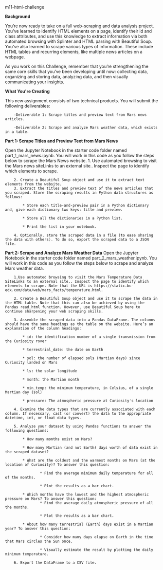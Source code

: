 m11-html-challenge

**Background**

You’re now ready to take on a full web-scraping and data analysis project. You’ve learned to identify HTML elements on a page, identify their id and class attributes, and use this knowledge to extract information via both automated browsing with Splinter and HTML parsing with Beautiful Soup. You’ve also learned to scrape various types of information. These include HTML tables and recurring elements, like multiple news articles on a webpage.

As you work on this Challenge, remember that you’re strengthening the same core skills that you’ve been developing until now: collecting data, organizing and storing data, analyzing data, and then visually communicating your insights.

**What You're Creating**

This new assignment consists of two technical products. You will submit the following deliverables:

        -Deliverable 1: Scrape titles and preview text from Mars news articles.

        -Deliverable 2: Scrape and analyze Mars weather data, which exists in a table.

**Part 1: Scrape Titles and Preview Text from Mars News**

Open the Jupyter Notebook in the starter code folder named part_1_mars_news.ipynb. You will work in this code as you follow the steps below to scrape the Mars News website.
        1. Use automated browsing to visit the Mars news siteLinks to an external site.. Inspect the page to identify which elements to scrape.

        2. Create a Beautiful Soup object and use it to extract text elements from the website.
        3. Extract the titles and preview text of the news articles that you scraped. Store the scraping results in Python data structures as follows:

            * Store each title-and-preview pair in a Python dictionary and, give each dictionary two keys: title and preview. 

            * Store all the dictionaries in a Python list. 

            * Print the list in your notebook.

        4. Optionally, store the scraped data in a file (to ease sharing the data with others). To do so, export the scraped data to a JSON file.  


**Part 2: Scrape and Analyze Mars Weather Data**
Open the Jupyter Notebook in the starter code folder named part_2_mars_weather.ipynb. You will work in this code as you follow the steps below to scrape and analyze Mars weather data.

        1.Use automated browsing to visit the Mars Temperature Data SiteLinks to an external site.. Inspect the page to identify which elements to scrape. Note that the URL is https://static.bc-edx.com/data/web/mars_facts/temperature.html.

        2. Create a Beautiful Soup object and use it to scrape the data in the HTML table. Note that this can also be achieved by using the Pandas read_html function. However, use Beautiful Soup here to continue sharpening your web scraping skills.

        3. Assemble the scraped data into a Pandas DataFrame. The columns should have the same headings as the table on the website. Here’s an explanation of the column headings:

            * id: the identification number of a single transmission from the Curiosity rover

            * terrestrial_date: the date on Earth

            * sol: the number of elapsed sols (Martian days) since Curiosity landed on Mars

            * ls: the solar longitude

            * month: the Martian month

            * min_temp: the minimum temperature, in Celsius, of a single Martian day (sol)

            * pressure: The atmospheric pressure at Curiosity's location
            
        4. Examine the data types that are currently associated with each column. If necessary, cast (or convert) the data to the appropriate datetime, int, or float data types.
        
        5. Analyze your dataset by using Pandas functions to answer the following questions:

            * How many months exist on Mars?

            * How many Martian (and not Earth) days worth of data exist in the scraped dataset?

            * What are the coldest and the warmest months on Mars (at the location of Curiosity)? To answer this question:

                    * Find the average minimum daily temperature for all of the months.

                    * Plot the results as a bar chart.

            * Which months have the lowest and the highest atmospheric pressure on Mars? To answer this question:
                    * Find the average daily atmospheric pressure of all the months.

                    * Plot the results as a bar chart.

            * About how many terrestrial (Earth) days exist in a Martian year? To answer this question:

                    * Consider how many days elapse on Earth in the time that Mars circles the Sun once.

                    * Visually estimate the result by plotting the daily minimum temperature.
                    
        6. Export the DataFrame to a CSV file.

